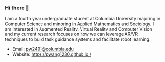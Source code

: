 ### Hi there 👋

I am a fourth year undergraduate student at Columbia University majoring in Computer Science and minoring in Applied Mathematics and Sociology. I am interested in Augmented Reality, Virtual Reality and Computer Vision and my current research focuses on how we can leverage AR/VR techniques to build task guidance systems and facilitate robot learning.

- Email: pw2491@columbia.edu 
- Website: https://pwang1230.github.io./ 
